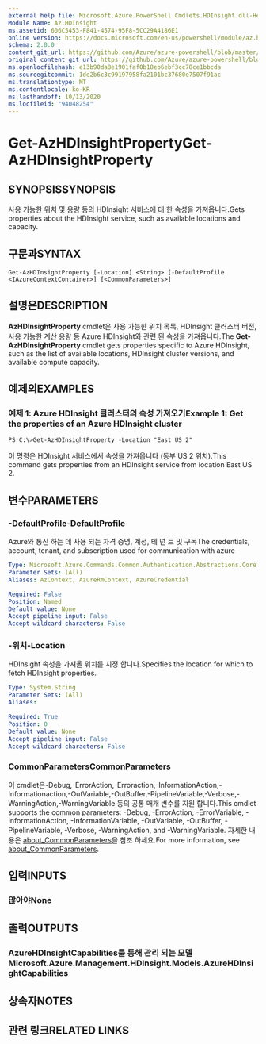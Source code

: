 ```yaml
---
external help file: Microsoft.Azure.PowerShell.Cmdlets.HDInsight.dll-Help.xml
Module Name: Az.HDInsight
ms.assetid: 606C5453-F841-4574-95F8-5CC29A4186E1
online version: https://docs.microsoft.com/en-us/powershell/module/az.hdinsight/get-azhdinsightproperty
schema: 2.0.0
content_git_url: https://github.com/Azure/azure-powershell/blob/master/src/HDInsight/HDInsight/help/Get-AzHDInsightProperty.md
original_content_git_url: https://github.com/Azure/azure-powershell/blob/master/src/HDInsight/HDInsight/help/Get-AzHDInsightProperty.md
ms.openlocfilehash: e13b90da8e1901faf0b18eb6ebf3cc78ce1bbcda
ms.sourcegitcommit: 1de2b6c3c99197958fa2101bc37680e7507f91ac
ms.translationtype: MT
ms.contentlocale: ko-KR
ms.lasthandoff: 10/13/2020
ms.locfileid: "94048254"
---
```

# <span data-ttu-id="2ff42-101">Get-AzHDInsightProperty</span><span class="sxs-lookup"><span data-stu-id="2ff42-101">Get-AzHDInsightProperty</span></span>

## <span data-ttu-id="2ff42-102">SYNOPSIS</span><span class="sxs-lookup"><span data-stu-id="2ff42-102">SYNOPSIS</span></span>
<span data-ttu-id="2ff42-103">사용 가능한 위치 및 용량 등의 HDInsight 서비스에 대 한 속성을 가져옵니다.</span><span class="sxs-lookup"><span data-stu-id="2ff42-103">Gets properties about the HDInsight service, such as available locations and capacity.</span></span>

## <span data-ttu-id="2ff42-104">구문과</span><span class="sxs-lookup"><span data-stu-id="2ff42-104">SYNTAX</span></span>

```
Get-AzHDInsightProperty [-Location] <String> [-DefaultProfile <IAzureContextContainer>] [<CommonParameters>]
```

## <span data-ttu-id="2ff42-105">설명은</span><span class="sxs-lookup"><span data-stu-id="2ff42-105">DESCRIPTION</span></span>
<span data-ttu-id="2ff42-106">**AzHDInsightProperty** cmdlet은 사용 가능한 위치 목록, HDInsight 클러스터 버전, 사용 가능한 계산 용량 등 Azure HDInsight와 관련 된 속성을 가져옵니다.</span><span class="sxs-lookup"><span data-stu-id="2ff42-106">The **Get-AzHDInsightProperty** cmdlet gets properties specific to Azure HDInsight, such as the list of available locations, HDInsight cluster versions, and available compute capacity.</span></span>

## <span data-ttu-id="2ff42-107">예제의</span><span class="sxs-lookup"><span data-stu-id="2ff42-107">EXAMPLES</span></span>

### <span data-ttu-id="2ff42-108">예제 1: Azure HDInsight 클러스터의 속성 가져오기</span><span class="sxs-lookup"><span data-stu-id="2ff42-108">Example 1: Get the properties of an Azure HDInsight cluster</span></span>
```
PS C:\>Get-AzHDInsightProperty -Location "East US 2"
```

<span data-ttu-id="2ff42-109">이 명령은 HDInsight 서비스에서 속성을 가져옵니다 (동부 US 2 위치).</span><span class="sxs-lookup"><span data-stu-id="2ff42-109">This command gets properties from an HDInsight service from location East US 2.</span></span>

## <span data-ttu-id="2ff42-110">변수</span><span class="sxs-lookup"><span data-stu-id="2ff42-110">PARAMETERS</span></span>

### <span data-ttu-id="2ff42-111">-DefaultProfile</span><span class="sxs-lookup"><span data-stu-id="2ff42-111">-DefaultProfile</span></span>
<span data-ttu-id="2ff42-112">Azure와 통신 하는 데 사용 되는 자격 증명, 계정, 테 넌 트 및 구독</span><span class="sxs-lookup"><span data-stu-id="2ff42-112">The credentials, account, tenant, and subscription used for communication with azure</span></span>

```yaml
Type: Microsoft.Azure.Commands.Common.Authentication.Abstractions.Core.IAzureContextContainer
Parameter Sets: (All)
Aliases: AzContext, AzureRmContext, AzureCredential

Required: False
Position: Named
Default value: None
Accept pipeline input: False
Accept wildcard characters: False
```

### <span data-ttu-id="2ff42-113">-위치</span><span class="sxs-lookup"><span data-stu-id="2ff42-113">-Location</span></span>
<span data-ttu-id="2ff42-114">HDInsight 속성을 가져올 위치를 지정 합니다.</span><span class="sxs-lookup"><span data-stu-id="2ff42-114">Specifies the location for which to fetch HDInsight properties.</span></span>

```yaml
Type: System.String
Parameter Sets: (All)
Aliases:

Required: True
Position: 0
Default value: None
Accept pipeline input: False
Accept wildcard characters: False
```

### <span data-ttu-id="2ff42-115">CommonParameters</span><span class="sxs-lookup"><span data-stu-id="2ff42-115">CommonParameters</span></span>
<span data-ttu-id="2ff42-116">이 cmdlet은-Debug,-ErrorAction,-Erroraction,-InformationAction,-Informationaction,-OutVariable,-OutBuffer,-PipelineVariable,-Verbose,-WarningAction,-WarningVariable 등의 공통 매개 변수를 지원 합니다.</span><span class="sxs-lookup"><span data-stu-id="2ff42-116">This cmdlet supports the common parameters: -Debug, -ErrorAction, -ErrorVariable, -InformationAction, -InformationVariable, -OutVariable, -OutBuffer, -PipelineVariable, -Verbose, -WarningAction, and -WarningVariable.</span></span> <span data-ttu-id="2ff42-117">자세한 내용은 [about_CommonParameters](http://go.microsoft.com/fwlink/?LinkID=113216)을 참조 하세요.</span><span class="sxs-lookup"><span data-stu-id="2ff42-117">For more information, see [about_CommonParameters](http://go.microsoft.com/fwlink/?LinkID=113216).</span></span>

## <span data-ttu-id="2ff42-118">입력</span><span class="sxs-lookup"><span data-stu-id="2ff42-118">INPUTS</span></span>

### <span data-ttu-id="2ff42-119">않아야</span><span class="sxs-lookup"><span data-stu-id="2ff42-119">None</span></span>
## <span data-ttu-id="2ff42-120">출력</span><span class="sxs-lookup"><span data-stu-id="2ff42-120">OUTPUTS</span></span>

### <span data-ttu-id="2ff42-121">AzureHDInsightCapabilities를 통해 관리 되는 모델</span><span class="sxs-lookup"><span data-stu-id="2ff42-121">Microsoft.Azure.Management.HDInsight.Models.AzureHDInsightCapabilities</span></span>
## <span data-ttu-id="2ff42-122">상속자</span><span class="sxs-lookup"><span data-stu-id="2ff42-122">NOTES</span></span>

## <span data-ttu-id="2ff42-123">관련 링크</span><span class="sxs-lookup"><span data-stu-id="2ff42-123">RELATED LINKS</span></span>
